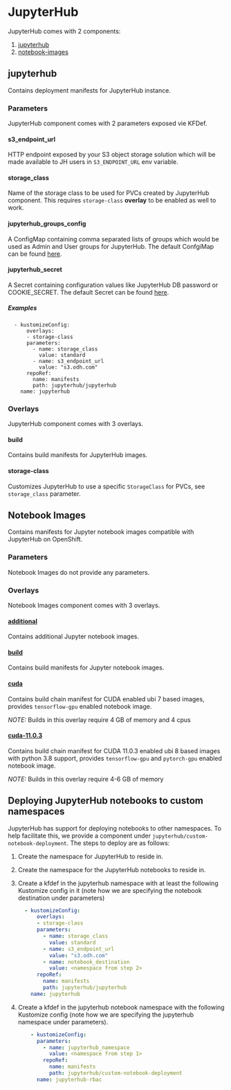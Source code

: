 # JupyterHub

JupyterHub comes with 2 components:

1. [jupyterhub](#jupyterhub)
1. [notebook-images](#notebook-images)

## jupyterhub

Contains deployment manifests for JupyterHub instance.

### Parameters

JupyterHub component comes with 2 parameters exposed vie KFDef.

#### s3_endpoint_url

HTTP endpoint exposed by your S3 object storage solution which will be made available to JH users in `S3_ENDPOINT_URL` env variable.

#### storage_class

Name of the storage class to be used for PVCs created by JupyterHub component. This requires `storage-class` **overlay** to be enabled as well to work.

#### jupyterhub_groups_config

A ConfigMap containing comma separated lists of groups which would be used as Admin and User groups for JupyterHub. The default ConfgiMap can be found [here](jupyterhub/base/jupyterhub-groups-configmap.yaml).

#### jupyterhub_secret

A Secret containing configuration values like JupyterHub DB password or COOKIE_SECRET. The default Secret can be found [here](jupyterhub/base/jupyterhub-secret.yaml).

##### Examples

```
  - kustomizeConfig:
      overlays:
      - storage-class
      parameters:
        - name: storage_class
          value: standard
        - name: s3_endpoint_url
          value: "s3.odh.com"
      repoRef:
        name: manifests
        path: jupyterhub/jupyterhub
    name: jupyterhub
```

### Overlays

JupyterHub component comes with 3 overlays.

#### build

Contains build manifests for JupyterHub images.

#### storage-class

Customizes JupyterHub to use a specific `StorageClass` for PVCs, see `storage_class` parameter.

## Notebook Images

Contains manifests for Jupyter notebook images compatible with JupyterHub on OpenShift.

### Parameters

Notebook Images do not provide any parameters.

### Overlays

Notebook Images component comes with 3 overlays.

#### [additional](notebook-images/overlays/additional/)

Contains additional Jupyter notebook images.

#### [build](notebook-images/overlays/build/)

Contains build manifests for Jupyter notebook images.

#### [cuda](notebook-images/overlays/cuda/)

Contains build chain manifest for CUDA enabled ubi 7 based images, provides `tensorflow-gpu` enabled notebook image.

*NOTE:* Builds in this overlay require 4 GB of memory and 4 cpus

#### [cuda-11.0.3](notebook-images/overlays/cuda-11.0.3/)

Contains build chain manifest for CUDA 11.0.3 enabled ubi 8 based images with python 3.8 support, provides `tensorflow-gpu` and `pytorch-gpu` enabled notebook image.

*NOTE:* Builds in this overlay require 4-6 GB of memory

## Deploying JupyterHub notebooks to custom namespaces

JupyterHub has support for deploying notebooks to other namespaces. To help facilitate this, we provide a component under `jupyterhub/custom-notebook-deployment`. The steps to deploy are as follows:

1. Create the namespace for JupyterHub to reside in.
2. Create the namespace for the JupyterHub notebooks to reside in.
3. Create a kfdef in the jupyterhub namespace with at least the following Kustomize config in it (note how we are specifying the notebook destination under parameters)

    ```yaml
      - kustomizeConfig:
          overlays:
          - storage-class
          parameters:
            - name: storage_class
              value: standard
            - name: s3_endpoint_url
              value: "s3.odh.com"
            - name: notebook_destination
              value: <namespace from step 2>
          repoRef:
            name: manifests
            path: jupyterhub/jupyterhub
        name: jupyterhub
    ```

4. Create a kfdef in the jupyterhub notebook namespace with the following Kustomize config (note how we are specifying the jupyterhub namespace under parameters).

    ```yaml
        - kustomizeConfig:
          parameters:
            - name: jupyterhub_namespace
              value: <namespace from step 1>
            repoRef:
              name: manifests
              path: jupyterhub/custom-notebook-deployment
          name: jupyterhub-rbac
    ```
